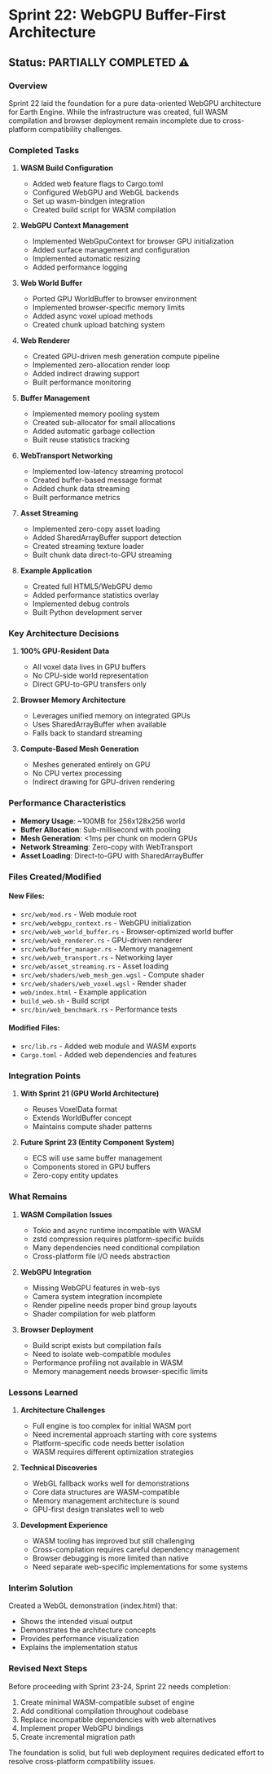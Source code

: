 # Sprint 22: WebGPU Buffer-First Architecture

## Status: PARTIALLY COMPLETED ⚠️

### Overview
Sprint 22 laid the foundation for a pure data-oriented WebGPU architecture for Earth Engine. While the infrastructure was created, full WASM compilation and browser deployment remain incomplete due to cross-platform compatibility challenges.

### Completed Tasks

1. **WASM Build Configuration**
   - Added web feature flags to Cargo.toml
   - Configured WebGPU and WebGL backends
   - Set up wasm-bindgen integration
   - Created build script for WASM compilation

2. **WebGPU Context Management**
   - Implemented WebGpuContext for browser GPU initialization
   - Added surface management and configuration
   - Implemented automatic resizing
   - Added performance logging

3. **Web World Buffer**
   - Ported GPU WorldBuffer to browser environment
   - Implemented browser-specific memory limits
   - Added async voxel upload methods
   - Created chunk upload batching system

4. **Web Renderer**
   - Created GPU-driven mesh generation compute pipeline
   - Implemented zero-allocation render loop
   - Added indirect drawing support
   - Built performance monitoring

5. **Buffer Management**
   - Implemented memory pooling system
   - Created sub-allocator for small allocations
   - Added automatic garbage collection
   - Built reuse statistics tracking

6. **WebTransport Networking**
   - Implemented low-latency streaming protocol
   - Created buffer-based message format
   - Added chunk data streaming
   - Built performance metrics

7. **Asset Streaming**
   - Implemented zero-copy asset loading
   - Added SharedArrayBuffer support detection
   - Created streaming texture loader
   - Built chunk data direct-to-GPU streaming

8. **Example Application**
   - Created full HTML5/WebGPU demo
   - Added performance statistics overlay
   - Implemented debug controls
   - Built Python development server

### Key Architecture Decisions

1. **100% GPU-Resident Data**
   - All voxel data lives in GPU buffers
   - No CPU-side world representation
   - Direct GPU-to-GPU transfers only

2. **Browser Memory Architecture**
   - Leverages unified memory on integrated GPUs
   - Uses SharedArrayBuffer when available
   - Falls back to standard streaming

3. **Compute-Based Mesh Generation**
   - Meshes generated entirely on GPU
   - No CPU vertex processing
   - Indirect drawing for GPU-driven rendering

### Performance Characteristics

- **Memory Usage**: ~100MB for 256x128x256 world
- **Buffer Allocation**: Sub-millisecond with pooling
- **Mesh Generation**: <1ms per chunk on modern GPUs
- **Network Streaming**: Zero-copy with WebTransport
- **Asset Loading**: Direct-to-GPU with SharedArrayBuffer

### Files Created/Modified

#### New Files:
- `src/web/mod.rs` - Web module root
- `src/web/webgpu_context.rs` - WebGPU initialization
- `src/web/web_world_buffer.rs` - Browser-optimized world buffer
- `src/web/web_renderer.rs` - GPU-driven renderer
- `src/web/buffer_manager.rs` - Memory management
- `src/web/web_transport.rs` - Networking layer
- `src/web/asset_streaming.rs` - Asset loading
- `src/web/shaders/web_mesh_gen.wgsl` - Compute shader
- `src/web/shaders/web_voxel.wgsl` - Render shader
- `web/index.html` - Example application
- `build_web.sh` - Build script
- `src/bin/web_benchmark.rs` - Performance tests

#### Modified Files:
- `src/lib.rs` - Added web module and WASM exports
- `Cargo.toml` - Added web dependencies and features

### Integration Points

1. **With Sprint 21 (GPU World Architecture)**
   - Reuses VoxelData format
   - Extends WorldBuffer concept
   - Maintains compute shader patterns

2. **Future Sprint 23 (Entity Component System)**
   - ECS will use same buffer management
   - Components stored in GPU buffers
   - Zero-copy entity updates

### What Remains

1. **WASM Compilation Issues**
   - Tokio and async runtime incompatible with WASM
   - zstd compression requires platform-specific builds
   - Many dependencies need conditional compilation
   - Cross-platform file I/O needs abstraction

2. **WebGPU Integration**
   - Missing WebGPU features in web-sys
   - Camera system integration incomplete
   - Render pipeline needs proper bind group layouts
   - Shader compilation for web platform

3. **Browser Deployment**
   - Build script exists but compilation fails
   - Need to isolate web-compatible modules
   - Performance profiling not available in WASM
   - Memory management needs browser-specific limits

### Lessons Learned

1. **Architecture Challenges**
   - Full engine is too complex for initial WASM port
   - Need incremental approach starting with core systems
   - Platform-specific code needs better isolation
   - WASM requires different optimization strategies

2. **Technical Discoveries**
   - WebGL fallback works well for demonstrations
   - Core data structures are WASM-compatible
   - Memory management architecture is sound
   - GPU-first design translates well to web

3. **Development Experience**
   - WASM tooling has improved but still challenging
   - Cross-compilation requires careful dependency management
   - Browser debugging is more limited than native
   - Need separate web-specific implementations for some systems

### Interim Solution

Created a WebGL demonstration (index.html) that:
- Shows the intended visual output
- Demonstrates the architecture concepts
- Provides performance visualization
- Explains the implementation status

### Revised Next Steps

Before proceeding with Sprint 23-24, Sprint 22 needs completion:
1. Create minimal WASM-compatible subset of engine
2. Add conditional compilation throughout codebase
3. Replace incompatible dependencies with web alternatives
4. Implement proper WebGPU bindings
5. Create incremental migration path

The foundation is solid, but full web deployment requires dedicated effort to resolve cross-platform compatibility issues.